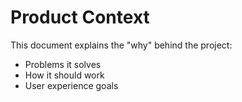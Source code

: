 # Product Context

This document explains the "why" behind the project:
- Problems it solves
- How it should work
- User experience goals
